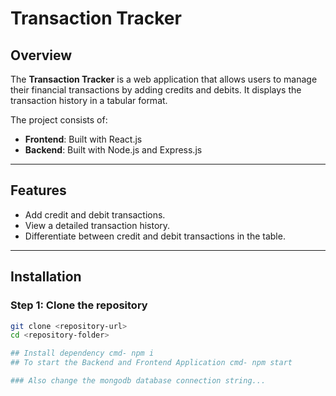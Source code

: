 # Transaction Tracker

## Overview

The **Transaction Tracker** is a web application that allows users to manage their financial transactions by adding credits and debits. It displays the transaction history in a tabular format. 

The project consists of:
- **Frontend**: Built with React.js
- **Backend**: Built with Node.js and Express.js

---

## Features

- Add credit and debit transactions.
- View a detailed transaction history.
- Differentiate between credit and debit transactions in the table.

---

## Installation

### Step 1: Clone the repository

```bash
git clone <repository-url>
cd <repository-folder>

## Install dependency cmd- npm i
## To start the Backend and Frontend Application cmd- npm start

### Also change the mongodb database connection string...
